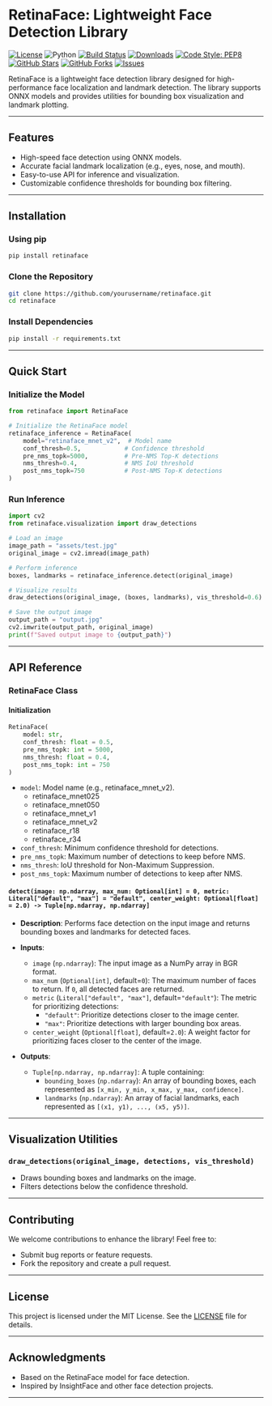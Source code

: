 # RetinaFace: Lightweight Face Detection Library

[![License](https://img.shields.io/badge/License-MIT-blue.svg)](https://opensource.org/licenses/MIT)
![Python](https://img.shields.io/badge/Python-3.7%2B-blue)
[![Build Status](https://github.com/yakhyo/retinaface/actions/workflows/build.yml/badge.svg)](https://github.com/yakhyo/retinaface/actions)
[![Downloads](https://pepy.tech/badge/retinaface)](https://pepy.tech/project/retinaface)
[![Code Style: PEP8](https://img.shields.io/badge/code%20style-PEP8-green.svg)](https://www.python.org/dev/peps/pep-0008/)
[![GitHub Stars](https://img.shields.io/github/stars/yakhyo/retinaface.svg)](https://github.com/yakhyo/retinaface/stargazers)
[![GitHub Forks](https://img.shields.io/github/forks/yakhyo/retinaface.svg)](https://github.com/yakhyo/retinaface/network)
[![Issues](https://img.shields.io/github/issues/yakhyo/retinaface.svg)](https://github.com/yakhyo/retinaface/issues)

RetinaFace is a lightweight face detection library designed for high-performance face localization and landmark detection. The library supports ONNX models and provides utilities for bounding box visualization and landmark plotting.

---

## Features

- High-speed face detection using ONNX models.
- Accurate facial landmark localization (e.g., eyes, nose, and mouth).
- Easy-to-use API for inference and visualization.
- Customizable confidence thresholds for bounding box filtering.

---

## Installation

### Using pip

```bash
pip install retinaface
```

### Clone the Repository

```bash
git clone https://github.com/yourusername/retinaface.git
cd retinaface
```

### Install Dependencies

```bash
pip install -r requirements.txt
```

---

## Quick Start

### Initialize the Model

```python
from retinaface import RetinaFace

# Initialize the RetinaFace model
retinaface_inference = RetinaFace(
    model="retinaface_mnet_v2",  # Model name
    conf_thresh=0.5,            # Confidence threshold
    pre_nms_topk=5000,          # Pre-NMS Top-K detections
    nms_thresh=0.4,             # NMS IoU threshold
    post_nms_topk=750           # Post-NMS Top-K detections
)
```

### Run Inference

```python
import cv2
from retinaface.visualization import draw_detections

# Load an image
image_path = "assets/test.jpg"
original_image = cv2.imread(image_path)

# Perform inference
boxes, landmarks = retinaface_inference.detect(original_image)

# Visualize results
draw_detections(original_image, (boxes, landmarks), vis_threshold=0.6)

# Save the output image
output_path = "output.jpg"
cv2.imwrite(output_path, original_image)
print(f"Saved output image to {output_path}")
```

---

## API Reference

### RetinaFace Class

#### Initialization

```python
RetinaFace(
    model: str,
    conf_thresh: float = 0.5,
    pre_nms_topk: int = 5000,
    nms_thresh: float = 0.4,
    post_nms_topk: int = 750
)
```

- `model`: Model name (e.g., retinaface_mnet_v2).
  - retinaface_mnet025
  - retinaface_mnet050
  - retinaface_mnet_v1
  - retinaface_mnet_v2
  - retinaface_r18
  - retinaface_r34
- `conf_thresh`: Minimum confidence threshold for detections.
- `pre_nms_topk`: Maximum number of detections to keep before NMS.
- `nms_thresh`: IoU threshold for Non-Maximum Suppression.
- `post_nms_topk`: Maximum number of detections to keep after NMS.

#### `detect(image: np.ndarray, max_num: Optional[int] = 0, metric: Literal["default", "max"] = "default", center_weight: Optional[float] = 2.0) -> Tuple[np.ndarray, np.ndarray]`

- **Description**: Performs face detection on the input image and returns bounding boxes and landmarks for detected faces.

- **Inputs**:

  - `image` (`np.ndarray`): The input image as a NumPy array in BGR format.
  - `max_num` (`Optional[int]`, default=`0`): The maximum number of faces to return. If `0`, all detected faces are returned.
  - `metric` (`Literal["default", "max"]`, default=`"default"`): The metric for prioritizing detections:
    - `"default"`: Prioritize detections closer to the image center.
    - `"max"`: Prioritize detections with larger bounding box areas.
  - `center_weight` (`Optional[float]`, default=`2.0`): A weight factor for prioritizing faces closer to the center of the image.

- **Outputs**:
  - `Tuple[np.ndarray, np.ndarray]`: A tuple containing:
    - `bounding_boxes` (`np.ndarray`): An array of bounding boxes, each represented as `[x_min, y_min, x_max, y_max, confidence]`.
    - `landmarks` (`np.ndarray`): An array of facial landmarks, each represented as `[(x1, y1), ..., (x5, y5)]`.

---

## Visualization Utilities

### `draw_detections(original_image, detections, vis_threshold)`

- Draws bounding boxes and landmarks on the image.
- Filters detections below the confidence threshold.

---

## Contributing

We welcome contributions to enhance the library! Feel free to:

- Submit bug reports or feature requests.
- Fork the repository and create a pull request.

---

## License

This project is licensed under the MIT License. See the [LICENSE](LICENSE) file for details.

---

## Acknowledgments

- Based on the RetinaFace model for face detection.
- Inspired by InsightFace and other face detection projects.

---
